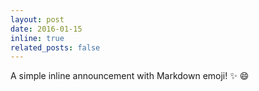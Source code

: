 ```yaml
---
layout: post
date: 2016-01-15 
inline: true
related_posts: false
---
```


A simple inline announcement with Markdown emoji! :sparkles: :smile:
